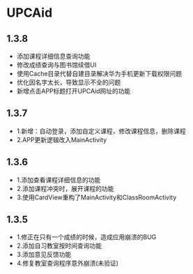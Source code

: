 # UPCAid
## 1.3.8
+ 添加课程详细信息查询功能
+ 修改成绩查询与图书馆续借UI
+ 使用Cache目录代替自建目录解决华为手机更新下载权限问题
+ 优化因名字太长，导致显示不全的问题
+ 新增点击APP标题打开UPCAid网址的功能
## 1.3.7
+ 1.新增：自动登录，添加自定义课程，修改课程信息，删除课程
+ 2.APP更新逻辑改入MainActivity
## 1.3.6
+ 1.添加查看课程详细信息的功能
+ 2.添加课程冲突时，展开课程的功能
+ 3.使用CardView重构了MainActivity和ClassRoomActivity
## 1.3.5
+ 1.修正在只有一个成绩的时候，造成应用崩溃的BUG
+ 2.添加自习教室按时间查询功能
+ 3.添加意见反馈功能
+ 4.修复教室查询程序意外崩溃(未验证)
